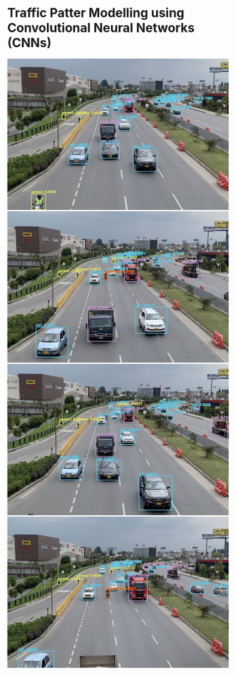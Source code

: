 # Traffic Patter Modelling using Convolutional Neural Networks (CNNs)

![Alt text](/Output/Images/highway_1_output.jpg?raw=true "Title")
![Alt text](/Output/Images/highway_2_output.jpg?raw=true "Title")
![Alt text](/Output/Images/highway_3_output.jpg?raw=true "Title")
![Alt text](/Output/Images/highway_4_output.jpg?raw=true "Title")
